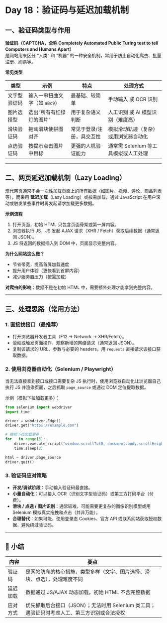 # Day 18：验证码与延迟加载机制

## 一、验证码类型与作用

**验证码（CAPTCHA，全称 Completely Automated Public Turing test to tell Computers and Humans Apart）**  
是网站用来区分 “人类” 和 “机器” 的一种安全机制，常用于防止自动化爬虫、批量注册、刷票等。

**常见类型**

| 类型 | 示例 | 特点 | 处理方式 |
|------|------|------|----------|
| 文字型验证码 | 输入一串扭曲文字（如 `aBc9`） | 最基础、较简单 | 手动输入 或 OCR 识别 |
| 图片选择型 | 选出“所有有红绿灯的图片” | 用于复杂语义判断 | 人工识别 或 AI 模型识别（难度高） |
| 滑块验证码 | 拖动滑块使拼图对齐 | 常见于登录/注册，具交互性 | 模拟滑动轨迹（复杂）或用浏览器自动化 |
| 点选验证码 | 按提示点击图片中目标 | 更强的人机验证能力 | 通常需 Selenium 等工具模拟或人工处理 |

---

## 二、网页延迟加载机制（Lazy Loading）

现代网页通常不会一次性加载页面上的所有数据（如图片、视频、评论、商品列表等），而采用 **延迟加载**（Lazy Loading）或按需加载，通过 JavaScript 在用户滚动或触发某些事件时再发起请求加载更多数据。

**示例流程**
1. 打开页面，初始 HTML 只包含页面骨架或第一屏内容。  
2. 浏览器执行 JS，JS 发起 AJAX 请求（XHR / Fetch）获取后续数据（通常返回 JSON）。  
3. JS 将返回的数据插入到 DOM 中，页面显示完整内容。

**为什么网站这么做？**
- 节省带宽，提高首屏加载速度  
- 提升用户体验（更快看到首屏内容）  
- 减少服务器压力（按需加载）

**对爬虫的影响**：数据不是在初始 HTML 中，需要额外处理才能拿到完整内容。

---

## 三、处理思路（常用方法）

### 1. 直接找接口（最推荐）
- 打开浏览器开发者工具（F12 → Network → XHR/Fetch）。  
- 滚动或触发页面操作，观察新增的网络请求（通常返回 JSON）。  
- 复制该请求的 URL、参数与必要的 headers，用 `requests` 直接请求该接口获取数据。

### 2. 使用浏览器自动化（Selenium / Playwright）
当无法直接拿到接口或接口需要复杂 JS 执行时，使用浏览器自动化让浏览器自己执行 JS 并渲染页面，之后抓取 `page_source` 或通过 DOM 定位提取数据。

示例（模拟下拉加载更多）：
```python
from selenium import webdriver
import time

driver = webdriver.Edge()
driver.get("https://example.com")

# 模拟下拉加载更多
for _ in range(5):
    driver.execute_script("window.scrollTo(0, document.body.scrollHeight);")
    time.sleep(2)

html = driver.page_source
driver.quit()
```

### 3. 验证码应对策略
- **开发/调试阶段**：手动输入验证码最直接。  
- **小量自动化**：可以接入 OCR（识别文字型验证码）或第三方打码平台（付费）。  
- **滑块 / 点选 / 图片识别**：通常较难，可能需要更复杂的图像识别模型或用 Selenium 模拟真实拖拽和点击（并非万能）。  
- **合理替代**：如果可能，使用登录态 Cookies、官方 API 或联系网站获取授权数据，避免绕过验证码。

---

## 📌 小结

| 内容 | 要点 |
|------|------|
| 验证码 | 是网站防爬的核心措施，类型多样（文字、图片选择、滑块、点选），处理难度不同 |
| 延迟加载 | 数据通过 JS/AJAX 动态加载，初始 HTML 不含完整数据 |
| 应对方式 | 优先抓取后台接口（JSON）；无法时用 Selenium 类工具；遇验证码时考虑人工、第三方识别或合法授权 |
